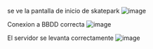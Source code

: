 se ve la pantalla de inicio de skatepark
![image](https://github.com/LTEAdmin/skaterPark/assets/157530292/35ef8570-06db-4fcb-a8ba-b9163dee8496)

Conexion a BBDD correcta
![image](https://github.com/LTEAdmin/skaterPark/assets/157530292/56a293d7-14f6-4834-ad11-e58a8e9faf1c)

El servidor se levanta correctamente
![image](https://github.com/LTEAdmin/skaterPark/assets/157530292/0caef780-77bd-4bc0-9015-38eac1df19d4)
